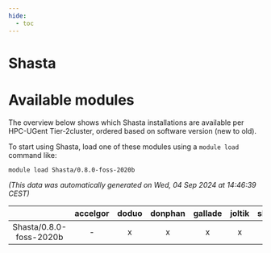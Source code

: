 ```yaml
---
hide:
  - toc
---
```


Shasta
======

# Available modules


The overview below shows which Shasta installations are available per HPC-UGent Tier-2cluster, ordered based on software version (new to old).

To start using Shasta, load one of these modules using a `module load` command like:

```shell
module load Shasta/0.8.0-foss-2020b
```

*(This data was automatically generated on Wed, 04 Sep 2024 at 14:46:39 CEST)*  

| |accelgor|doduo|donphan|gallade|joltik|shinx|skitty|
| :---: | :---: | :---: | :---: | :---: | :---: | :---: | :---: |
|Shasta/0.8.0-foss-2020b|-|x|x|x|x|-|x|
